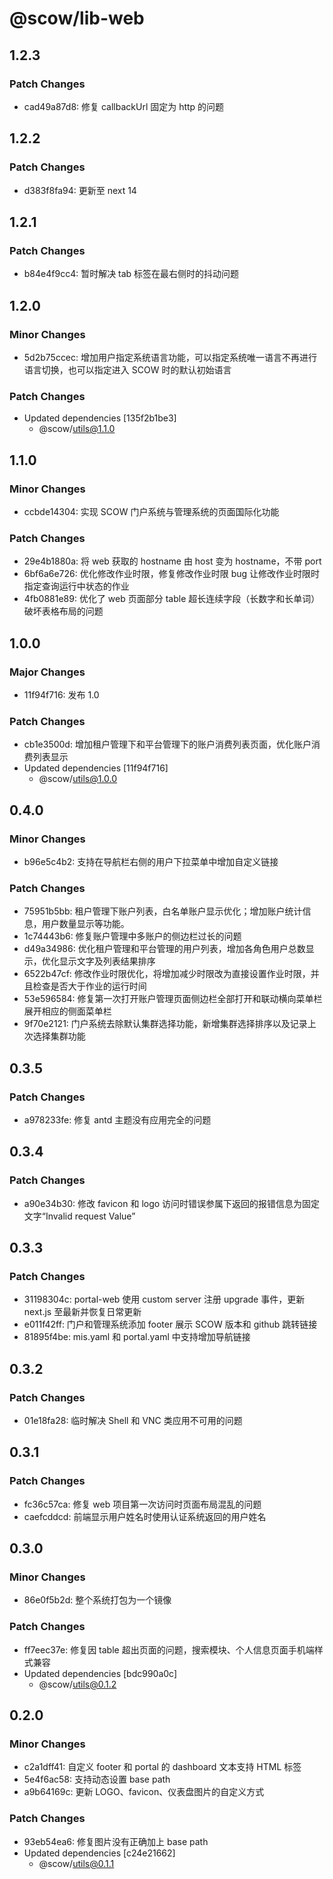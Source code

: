 # @scow/lib-web

## 1.2.3

### Patch Changes

- cad49a87d8: 修复 callbackUrl 固定为 http 的问题

## 1.2.2

### Patch Changes

- d383f8fa94: 更新至 next 14

## 1.2.1

### Patch Changes

- b84e4f9cc4: 暂时解决 tab 标签在最右侧时的抖动问题

## 1.2.0

### Minor Changes

- 5d2b75ccec: 增加用户指定系统语言功能，可以指定系统唯一语言不再进行语言切换，也可以指定进入 SCOW 时的默认初始语言

### Patch Changes

- Updated dependencies [135f2b1be3]
  - @scow/utils@1.1.0

## 1.1.0

### Minor Changes

- ccbde14304: 实现 SCOW 门户系统与管理系统的页面国际化功能

### Patch Changes

- 29e4b1880a: 将 web 获取的 hostname 由 host 变为 hostname，不带 port
- 6bf6a6e726: 优化修改作业时限，修复修改作业时限 bug 让修改作业时限时指定查询运行中状态的作业
- 4fb0881e89: 优化了 web 页面部分 table 超长连续字段（长数字和长单词）破坏表格布局的问题

## 1.0.0

### Major Changes

- 11f94f716: 发布 1.0

### Patch Changes

- cb1e3500d: 增加租户管理下和平台管理下的账户消费列表页面，优化账户消费列表显示
- Updated dependencies [11f94f716]
  - @scow/utils@1.0.0

## 0.4.0

### Minor Changes

- b96e5c4b2: 支持在导航栏右侧的用户下拉菜单中增加自定义链接

### Patch Changes

- 75951b5bb: 租户管理下账户列表，白名单账户显示优化；增加账户统计信息，用户数量显示等功能。
- 1c74443b6: 修复账户管理中多账户的侧边栏过长的问题
- d49a34986: 优化租户管理和平台管理的用户列表，增加各角色用户总数显示，优化显示文字及列表结果排序
- 6522b47cf: 修改作业时限优化，将增加减少时限改为直接设置作业时限，并且检查是否大于作业的运行时间
- 53e596584: 修复第一次打开账户管理页面侧边栏全部打开和联动横向菜单栏展开相应的侧面菜单栏
- 9f70e2121: 门户系统去除默认集群选择功能，新增集群选择排序以及记录上次选择集群功能

## 0.3.5

### Patch Changes

- a978233fe: 修复 antd 主题没有应用完全的问题

## 0.3.4

### Patch Changes

- a90e34b30: 修改 favicon 和 logo 访问时错误参属下返回的报错信息为固定文字“Invalid request Value”

## 0.3.3

### Patch Changes

- 31198304c: portal-web 使用 custom server 注册 upgrade 事件，更新 next.js 至最新并恢复日常更新
- e011f42ff: 门户和管理系统添加 footer 展示 SCOW 版本和 github 跳转链接
- 81895f4be: mis.yaml 和 portal.yaml 中支持增加导航链接

## 0.3.2

### Patch Changes

- 01e18fa28: 临时解决 Shell 和 VNC 类应用不可用的问题

## 0.3.1

### Patch Changes

- fc36c57ca: 修复 web 项目第一次访问时页面布局混乱的问题
- caefcddcd: 前端显示用户姓名时使用认证系统返回的用户姓名

## 0.3.0

### Minor Changes

- 86e0f5b2d: 整个系统打包为一个镜像

### Patch Changes

- ff7eec37e: 修复因 table 超出页面的问题，搜索模块、个人信息页面手机端样式兼容
- Updated dependencies [bdc990a0c]
  - @scow/utils@0.1.2

## 0.2.0

### Minor Changes

- c2a1dff41: 自定义 footer 和 portal 的 dashboard 文本支持 HTML 标签
- 5e4f6ac58: 支持动态设置 base path
- a9b64169c: 更新 LOGO、favicon、仪表盘图片的自定义方式

### Patch Changes

- 93eb54ea6: 修复图片没有正确加上 base path
- Updated dependencies [c24e21662]
  - @scow/utils@0.1.1
